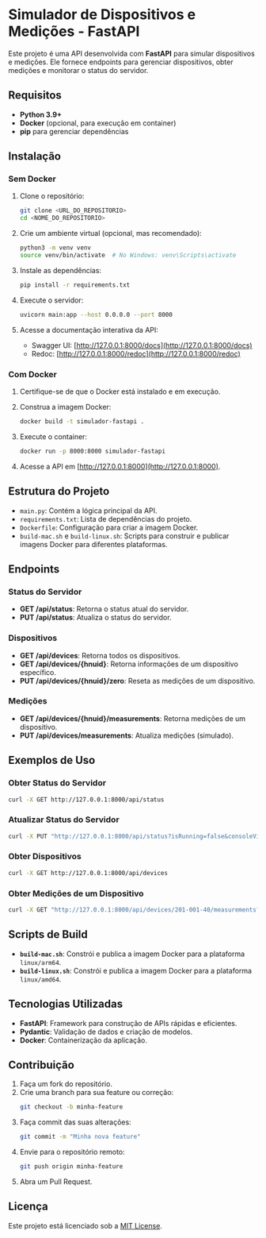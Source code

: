 # Simulador de Dispositivos e Medições - FastAPI

Este projeto é uma API desenvolvida com **FastAPI** para simular dispositivos e medições. Ele fornece endpoints para gerenciar dispositivos, obter medições e monitorar o status do servidor.

## Requisitos

- **Python 3.9+**
- **Docker** (opcional, para execução em container)
- **pip** para gerenciar dependências

## Instalação

### Sem Docker

1. Clone o repositório:
   ```bash
   git clone <URL_DO_REPOSITORIO>
   cd <NOME_DO_REPOSITORIO>
   ```

2. Crie um ambiente virtual (opcional, mas recomendado):
   ```bash
   python3 -m venv venv
   source venv/bin/activate  # No Windows: venv\Scripts\activate
   ```

3. Instale as dependências:
   ```bash
   pip install -r requirements.txt
   ```

4. Execute o servidor:
   ```bash
   uvicorn main:app --host 0.0.0.0 --port 8000
   ```

5. Acesse a documentação interativa da API:
   - Swagger UI: [http://127.0.0.1:8000/docs](http://127.0.0.1:8000/docs)
   - Redoc: [http://127.0.0.1:8000/redoc](http://127.0.0.1:8000/redoc)

### Com Docker

1. Certifique-se de que o Docker está instalado e em execução.

2. Construa a imagem Docker:
   ```bash
   docker build -t simulador-fastapi .
   ```

3. Execute o container:
   ```bash
   docker run -p 8000:8000 simulador-fastapi
   ```

4. Acesse a API em [http://127.0.0.1:8000](http://127.0.0.1:8000).

## Estrutura do Projeto

- `main.py`: Contém a lógica principal da API.
- `requirements.txt`: Lista de dependências do projeto.
- `Dockerfile`: Configuração para criar a imagem Docker.
- `build-mac.sh` e `build-linux.sh`: Scripts para construir e publicar imagens Docker para diferentes plataformas.

## Endpoints

### Status do Servidor
- **GET /api/status**: Retorna o status atual do servidor.
- **PUT /api/status**: Atualiza o status do servidor.

### Dispositivos
- **GET /api/devices**: Retorna todos os dispositivos.
- **GET /api/devices/{hnuid}**: Retorna informações de um dispositivo específico.
- **PUT /api/devices/{hnuid}/zero**: Reseta as medições de um dispositivo.

### Medições
- **GET /api/devices/{hnuid}/measurements**: Retorna medições de um dispositivo.
- **PUT /api/devices/measurements**: Atualiza medições (simulado).

## Exemplos de Uso

### Obter Status do Servidor
```bash
curl -X GET http://127.0.0.1:8000/api/status
```

### Atualizar Status do Servidor
```bash
curl -X PUT "http://127.0.0.1:8000/api/status?isRunning=false&consoleVisible=false"
```

### Obter Dispositivos
```bash
curl -X GET http://127.0.0.1:8000/api/devices
```

### Obter Medições de um Dispositivo
```bash
curl -X GET "http://127.0.0.1:8000/api/devices/201-001-40/measurements?qtd=5"
```

## Scripts de Build

- **`build-mac.sh`**: Constrói e publica a imagem Docker para a plataforma `linux/arm64`.
- **`build-linux.sh`**: Constrói e publica a imagem Docker para a plataforma `linux/amd64`.

## Tecnologias Utilizadas

- **FastAPI**: Framework para construção de APIs rápidas e eficientes.
- **Pydantic**: Validação de dados e criação de modelos.
- **Docker**: Containerização da aplicação.

## Contribuição

1. Faça um fork do repositório.
2. Crie uma branch para sua feature ou correção:
   ```bash
   git checkout -b minha-feature
   ```
3. Faça commit das suas alterações:
   ```bash
   git commit -m "Minha nova feature"
   ```
4. Envie para o repositório remoto:
   ```bash
   git push origin minha-feature
   ```
5. Abra um Pull Request.

## Licença

Este projeto está licenciado sob a [MIT License](LICENSE).
